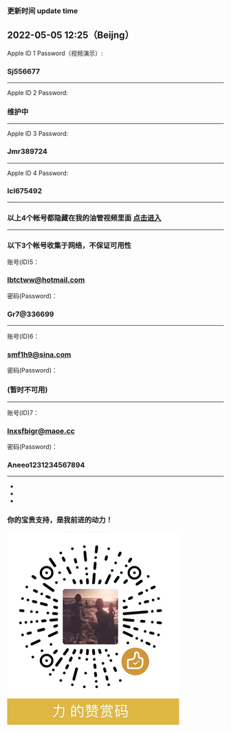 
### 更新时间 update time
 2022-05-05   12:25（Beijng）
---

Apple ID 1 Password（视频演示）:

### Sj556677
---
Apple ID 2 Password:

### 维护中
---
Apple ID 3 Password:

### Jmr389724
---
Apple ID 4 Password:

### Icl675492

---

### 以上4个帐号都隐藏在我的油管视频里面  [点击进入](https://www.youtube.com/channel/UCXPSzwcs0pspPTAI2rcaBgQ "悬停显示")
-------------------------------------------
### 以下3个帐号收集于网络，不保证可用性

账号(ID)5：
### lbtctww@hotmail.com
密码(Password)：
### Gr7@336699
-------------------------------------------
账号(ID)6：
### smf1h9@sina.com
密码(Password)：
### (暂时不可用)
-------------------------------------------
账号(ID)7：
### lnxsfbigr@maoe.cc
密码(Password)：
### Aneeo1231234567894
-------------------------------------------

-
-
-






   ### 你的宝贵支持，是我前进的动力！

![weixin](https://github.com/raoli1986/raoli1986.github.io/blob/main/weixinS.jpg)
